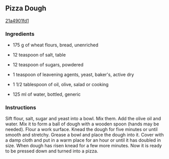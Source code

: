 ## Pizza Dough

[21a4901fd1](http://www.food.com/recipe/pizza-dough-242368)

### Ingredients

 - 175 g of wheat flours, bread, unenriched

 - 12 teaspoon of salt, table

 - 12 teaspoon of sugars, powdered

 - 1 teaspoon of leavening agents, yeast, baker's, active dry

 - 1 1/2 tablespoon of oil, olive, salad or cooking

 - 125 ml of water, bottled, generic

### Instructions

Sift flour, salt, sugar and yeast into a bowl. Mix them. Add the olive oil and water. Mix it to form a ball of dough with a wooden spoon (hands may be needed). Flour a work surface. Knead the dough for five minutes or until smooth and stretchy. Grease a bowl and place the dough into it. Cover with a damp cloth and put in a warm place for an hour or until it has doubled in size. When dough has risen knead for a few more minutes. Now it is ready to be pressed down and turned into a pizza.